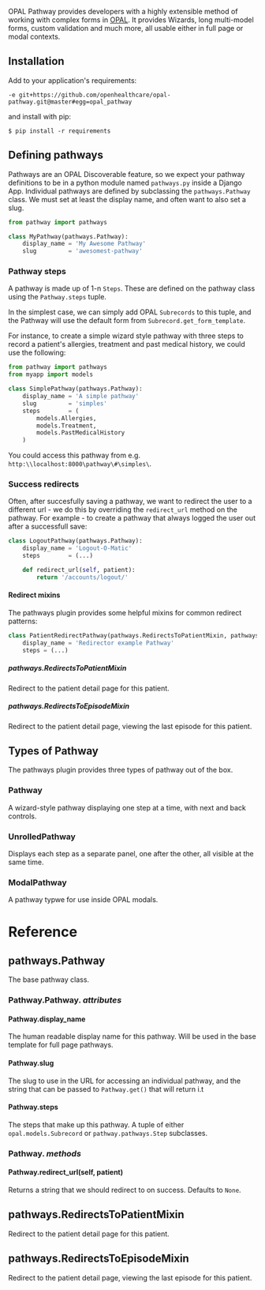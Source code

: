 OPAL Pathway provides developers with a highly extensible method of
working with complex forms in [OPAL](https://github.com/openhealthcare/opal).
It provides Wizards, long multi-model forms, custom validation and much more,
all usable either in full page or modal contexts.

## Installation

Add to your application's requirements:

    -e git+https://github.com/openhealthcare/opal-pathway.git@master#egg=opal_pathway

and install with pip:

    $ pip install -r requirements


## Defining pathways

Pathways are an OPAL Discoverable feature, so we expect your pathway definitions to be in
a python module named `pathways.py` inside a Django App. Individual pathways are defined
by subclassing the `pathways.Pathway` class. We must set at least the display name, and
often want to also set a slug.

```python
from pathway import pathways

class MyPathway(pathways.Pathway):
    display_name = 'My Awesome Pathway'
    slug         = 'awesomest-pathway'
```

### Pathway steps

A pathway is made up of 1-n `Steps`. These are defined on the pathway class using the
`Pathway.steps` tuple.

In the simplest case, we can simply add OPAL `Subrecords` to this tuple, and the Pathway
will use the default form from `Subrecord.get_form_template`.

For instance, to create a simple wizard style pathway with three steps to record a
patient's allergies, treatment and past medical history, we could use the following:

```python
from pathway import pathways
from myapp import models

class SimplePathway(pathways.Pathway):
    display_name = 'A simple pathway'
    slug         = 'simples'
    steps        = (
        models.Allergies,
        models.Treatment,
        models.PastMedicalHistory
    )
```

You could access this pathway from e.g. `http:\\localhost:8000\pathway\#\simples\`.

### Success redirects

Often, after succesfully saving a pathway, we want to redirect the user to a different
url - we do this by overriding the `redirect_url` method on the pathway. For example -
to create a pathway that always logged the user out after a successfull save:

```python
class LogoutPathway(pathways.Pathway):
    display_name = 'Logout-O-Matic'
    steps        = (...)

    def redirect_url(self, patient):
        return '/accounts/logout/'
```

#### Redirect mixins

The pathways plugin provides some helpful mixins for common redirect patterns:

```python
class PatientRedirectPathway(pathways.RedirectsToPatientMixin, pathways.Pathway):
    display_name = 'Redirector example Pathway'
    steps = (...)
```

##### pathways.RedirectsToPatientMixin

Redirect to the patient detail page for this patient.

##### pathways.RedirectsToEpisodeMixin

Redirect to the patient detail page, viewing the last episode for this patient.

## Types of Pathway

The pathways plugin provides three types of pathway out of the box.

### Pathway

A wizard-style pathway displaying one step at a time, with next and back controls.

### UnrolledPathway

Displays each step as a separate panel, one after the other, all visible at the same
time.

### ModalPathway

A pathway typwe for use inside OPAL modals.

# Reference

## pathways.Pathway

The base pathway class.

### Pathway.Pathway. _attributes_

#### Pathway.display_name

The human readable display name for this pathway. Will be used in the base template for
full page pathways.

#### Pathway.slug

The slug to use in the URL for accessing an individual pathway, and the string that can
be passed to `Pathway.get()` that will return i.t

#### Pathway.steps

The steps that make up this pathway. A tuple of either `opal.models.Subrecord` or
`pathway.pathways.Step` subclasses.

### Pathway. _methods_

#### Pathway.redirect_url(self, patient)

Returns a string that we should redirect to on success. Defaults to `None`.

## pathways.RedirectsToPatientMixin

Redirect to the patient detail page for this patient.

## pathways.RedirectsToEpisodeMixin

Redirect to the patient detail page, viewing the last episode for this patient.
